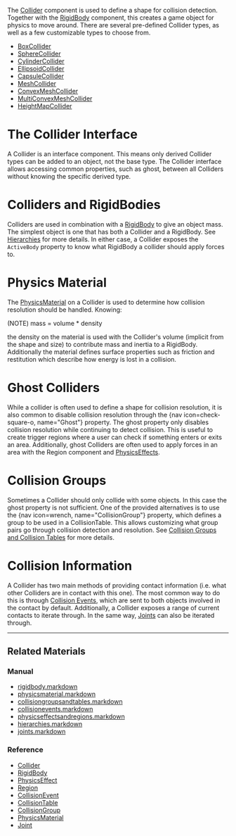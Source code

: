 The [Collider](https://github.com/ZilchEngine/ZilchDocs/blob/master/code_reference/class_reference/collider.markdown) component is used to define a shape for collision detection. Together with the [RigidBody](https://github.com/ZilchEngine/ZilchDocs/blob/master/zero_editor_documentation/zeromanual/physics/rigidbody.markdown) component, this creates a game object for physics to move around. There are several pre-defined Collider types, as well as a few customizable types to choose from.
 - [BoxCollider](https://github.com/ZilchEngine/ZilchDocs/blob/master/zero_editor_documentation/zeromanual/physics/colliders/boxcollider.markdown)
 - [SphereCollider](https://github.com/ZilchEngine/ZilchDocs/blob/master/zero_editor_documentation/zeromanual/physics/colliders/spherecollider.markdown)
 - [CylinderCollider](https://github.com/ZilchEngine/ZilchDocs/blob/master/zero_editor_documentation/zeromanual/physics/colliders/cylindercollider.markdown)
 - [EllipsoidCollider](https://github.com/ZilchEngine/ZilchDocs/blob/master/zero_editor_documentation/zeromanual/physics/colliders/ellipsoidcollider.markdown)
 - [CapsuleCollider](https://github.com/ZilchEngine/ZilchDocs/blob/master/zero_editor_documentation/zeromanual/physics/colliders/capsulecollider.markdown)
 - [MeshCollider](https://github.com/ZilchEngine/ZilchDocs/blob/master/zero_editor_documentation/zeromanual/physics/colliders/meshcollider.markdown)
 - [ConvexMeshCollider](https://github.com/ZilchEngine/ZilchDocs/blob/master/zero_editor_documentation/zeromanual/physics/colliders/convexmeshcollider.markdown)
 - [MultiConvexMeshCollider](https://github.com/ZilchEngine/ZilchDocs/blob/master/zero_editor_documentation/zeromanual/physics/colliders/multiconvexmeshcollider.markdown)
 - [HeightMapCollider](https://github.com/ZilchEngine/ZilchDocs/blob/master/zero_editor_documentation/zeromanual/physics/colliders/heightmapcollider.markdown)

 #  The Collider Interface
A Collider is an interface component. This means only derived Collider types can be added to an object, not the base type. The Collider interface allows accessing common properties, such as ghost, between all Colliders without knowing the specific derived type.

 #  Colliders and RigidBodies
Colliders are used in combination with a [RigidBody](https://github.com/ZilchEngine/ZilchDocs/blob/master/zero_editor_documentation/zeromanual/physics/rigidbody.markdown) to give an object mass. The simplest object is one that has both a Collider and a RigidBody. See [Hierarchies](https://github.com/ZilchEngine/ZilchDocs/blob/master/zero_editor_documentation/zeromanual/physics/hierarchies.markdown) for more details. In either case, a Collider exposes the `ActiveBody` property to know what RigidBody a collider should apply forces to.

 #  Physics Material
The [PhysicsMaterial](https://github.com/ZilchEngine/ZilchDocs/blob/master/zero_editor_documentation/zeromanual/physics/physicsmaterial.markdown) on a Collider is used to determine how collision resolution should be handled. Knowing: 

(NOTE) mass = volume * density

the density on the material is used with the Collider's volume (implicit from the shape and size) to contribute mass and inertia to a RigidBody. Additionally the material defines surface properties such as friction and restitution which describe how energy is lost in a collision.

 #  Ghost Colliders
While a collider is often used to define a shape for collision resolution, it is also common to disable collision resolution through the {nav icon=check-square-o, name="Ghost"} property. The ghost property only disables collision resolution while continuing to detect collision. This is useful to create trigger regions where a user can check if something enters or exits an area. Additionally, ghost Colliders are often used to apply forces in an area with the Region component and [PhysicsEffects](https://github.com/ZilchEngine/ZilchDocs/blob/master/zero_editor_documentation/zeromanual/physics/physicseffectsandregions.markdown).

 #  Collision Groups
Sometimes a Collider should only collide with some objects. In this case the ghost property is not sufficient. One of the provided alternatives is to use the {nav icon=wrench, name="CollisionGroup"} property, which defines a group to be used in a CollisionTable. This allows customizing what group pairs go through collision detection and resolution. See [Collision Groups and Collision Tables](https://github.com/ZilchEngine/ZilchDocs/blob/master/zero_editor_documentation/zeromanual/physics/collisionoverview/collisiongroupsandtables.markdown) for more details.

 #  Collision Information
A Collider has two main methods of providing contact information (i.e. what other Colliders are in contact with this one). The most common way to do this is through [Collision Events](https://github.com/ZilchEngine/ZilchDocs/blob/master/zero_editor_documentation/zeromanual/physics/collisionoverview/collisionevents.markdown), which are sent to both objects involved in the contact by default. Additionally, a Collider exposes a range of current contacts to iterate through. In the same way, [Joints](https://github.com/ZilchEngine/ZilchDocs/blob/master/zero_editor_documentation/zeromanual/physics/joints.markdown) can also be iterated through.

---

 ##  Related Materials
 ###  Manual
 - [rigidbody.markdown](https://github.com/ZilchEngine/ZilchDocs/blob/master/zero_editor_documentation/zeromanual/physics/rigidbody.markdown)
 - [physicsmaterial.markdown](https://github.com/ZilchEngine/ZilchDocs/blob/master/zero_editor_documentation/zeromanual/physics/physicsmaterial.markdown)
 - [collisiongroupsandtables.markdown](https://github.com/ZilchEngine/ZilchDocs/blob/master/zero_editor_documentation/zeromanual/physics/collisionoverview/collisiongroupsandtables.markdown)
 - [collisionevents.markdown](https://github.com/ZilchEngine/ZilchDocs/blob/master/zero_editor_documentation/zeromanual/physics/collisionoverview/collisionevents.markdown)
 - [physicseffectsandregions.markdown](https://github.com/ZilchEngine/ZilchDocs/blob/master/zero_editor_documentation/zeromanual/physics/physicseffectsandregions.markdown)
 - [hierarchies.markdown](https://github.com/ZilchEngine/ZilchDocs/blob/master/zero_editor_documentation/zeromanual/physics/hierarchies.markdown)
 - [joints.markdown](https://github.com/ZilchEngine/ZilchDocs/blob/master/zero_editor_documentation/zeromanual/physics/joints.markdown)

 ###  Reference
 - [Collider](https://github.com/ZilchEngine/ZilchDocs/blob/master/code_reference/class_reference/collider.markdown)
 - [RigidBody](https://github.com/ZilchEngine/ZilchDocs/blob/master/code_reference/class_reference/rigidbody.markdown)
 - [PhysicsEffect](https://github.com/ZilchEngine/ZilchDocs/blob/master/code_reference/class_reference/physicseffect.markdown)
 - [Region](https://github.com/ZilchEngine/ZilchDocs/blob/master/code_reference/class_reference/region.markdown)
 - [CollisionEvent](https://github.com/ZilchEngine/ZilchDocs/blob/master/code_reference/class_reference/collisionevent.markdown)
 - [CollisionTable](https://github.com/ZilchEngine/ZilchDocs/blob/master/code_reference/class_reference/collisiontable.markdown)
 - [CollisionGroup](https://github.com/ZilchEngine/ZilchDocs/blob/master/code_reference/class_reference/collisiongroup.markdown)
 - [PhysicsMaterial](https://github.com/ZilchEngine/ZilchDocs/blob/master/code_reference/class_reference/physicsmaterial.markdown)
 - [Joint](https://github.com/ZilchEngine/ZilchDocs/blob/master/code_reference/class_reference/joint.markdown)
 

 